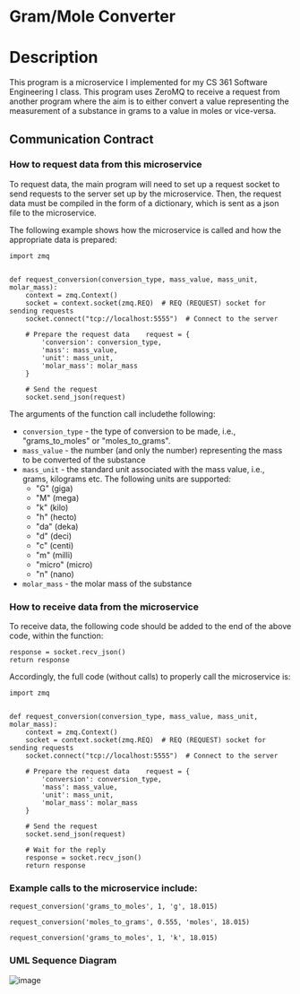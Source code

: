# Gram/Mole Converter

# Description
This program is a microservice I implemented for my CS 361 Software Engineering I class. This program uses ZeroMQ to receive a request from another program where the aim is to either convert a value representing the measurement of a substance in grams to a value in moles or vice-versa. 

## Communication Contract

### How to request data from this microservice

To request data, the main program will need to set up a request socket to send requests to the server set up by the microservice. Then, the request data must be compiled in the form of a dictionary, which is sent as a json file to the microservice. 

The following example shows how the microservice is called and how the appropriate data is prepared:

```
import zmq  
  
  
def request_conversion(conversion_type, mass_value, mass_unit, molar_mass):  
    context = zmq.Context()  
    socket = context.socket(zmq.REQ)  # REQ (REQUEST) socket for sending requests  
    socket.connect("tcp://localhost:5555")  # Connect to the server  
  
    # Prepare the request data    request = {  
        'conversion': conversion_type,  
        'mass': mass_value,  
        'unit': mass_unit,  
        'molar_mass': molar_mass  
    }  
  
    # Send the request  
    socket.send_json(request)
```

The arguments of the function call includethe following:

* `conversion_type` - the type of conversion to be made, i.e., "grams_to_moles" or "moles_to_grams". 
* `mass_value` - the number (and only the number) representing the mass to be converted of the substance
* `mass_unit` - the standard unit associated with the mass value, i.e., grams, kilograms etc. The following units are supported: 
	* "G" (giga)
	* "M" (mega)
	* "k" (kilo)
	* "h" (hecto)
	* "da" (deka)
	* "d" (deci)
	* "c" (centi)
	* "m" (milli)
	* "micro" (micro)
	* "n" (nano)
* `molar_mass` - the molar mass of the substance

### How to receive data from the microservice

To receive data, the following code should be added to the end of the above code, within the function:

```
response = socket.recv_json()  
return response
```

Accordingly, the full code (without calls) to properly call the microservice is:

```
import zmq  
  
  
def request_conversion(conversion_type, mass_value, mass_unit, molar_mass):  
    context = zmq.Context()  
    socket = context.socket(zmq.REQ)  # REQ (REQUEST) socket for sending requests  
    socket.connect("tcp://localhost:5555")  # Connect to the server  
  
    # Prepare the request data    request = {  
        'conversion': conversion_type,  
        'mass': mass_value,  
        'unit': mass_unit,  
        'molar_mass': molar_mass  
    }  
  
    # Send the request  
    socket.send_json(request)  
  
    # Wait for the reply  
    response = socket.recv_json()  
    return response
```

### Example calls to the microservice include:

```
request_conversion('grams_to_moles', 1, 'g', 18.015)  

request_conversion('moles_to_grams', 0.555, 'moles', 18.015)

request_conversion('grams_to_moles', 1, 'k', 18.015)
```

### UML Sequence Diagram
![image](https://github.com/rsonnenf/cs361_gram_mole_converter/assets/113133486/58c625cf-71bb-4cef-82ac-d3f741606d32)

